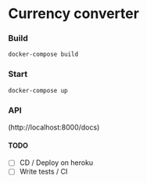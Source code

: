 # Currency converter

### Build
```
docker-compose build
```


### Start
```
docker-compose up
```

### API
(http://localhost:8000/docs)


#### TODO
- [ ] CD / Deploy on heroku
- [ ] Write tests / CI
